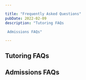 ```yaml
---

title: "Frequently Asked Questions"
pubDate: 2022-02-09
description: "Tutoring FAQs

 Admissions FAQs"

---
```



## Tutoring FAQs

## Admissions FAQs
